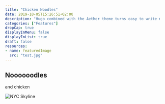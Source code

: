 ```yaml
---
title: "Chicken Noodles"
date: 2019-10-05T15:26:51+02:00
description: "Hugo combined with the Aether theme turns easy to write markdown into powerful web pages.  KaTeX, Highlight.js, and Hugo provides the ability to create mathmatical symobols, equations, highlighted code, tables, lists, and much more."
categories: ["Features"]
dropCap: true
displayInMenu: false
displayInList: true
draft: false
resources:
- name: featuredImage
  src: "test.jpg"
---
```


## Noooooodles 

 and chicken

![NYC Skyline](https://scontent-frx5-1.cdninstagram.com/vp/5f775f97e3bc39a6f6b43bc7deb510e4/5E3A8352/t51.2885-15/e35/69264317_234678780838172_444239138736339989_n.jpg?_nc_ht=scontent-frx5-1.cdninstagram.com&_nc_cat=108)

